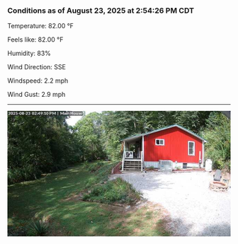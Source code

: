 ### Conditions as of August 23, 2025 at 2:54:26 PM CDT 

Temperature: 82.00 &deg;F

Feels like: 82.00 &deg;F

Humidity: 83%

Wind Direction: SSE

Windspeed: 2.2 mph

Wind Gust: 2.9 mph

---

<img src="./images/latest.jpeg"/>

